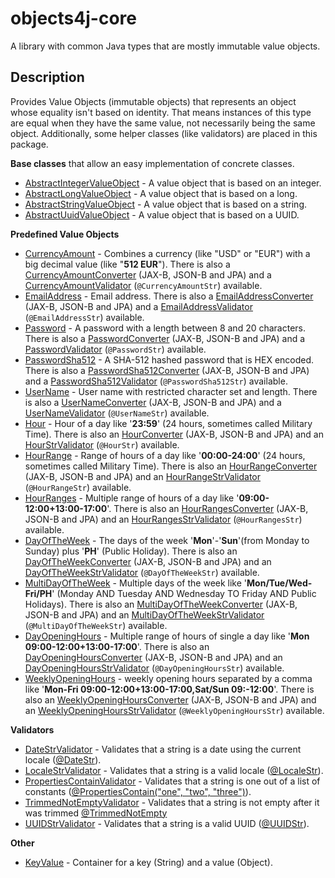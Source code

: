 # objects4j-core
A library with common Java types that are mostly immutable value objects.

## Description
Provides Value Objects (immutable objects) that represents an object whose equality isn't based on identity. 
That means instances of this type are equal when they have the same value, not necessarily being the same object. 
Additionally, some helper classes (like validators) are placed in this package.

**Base classes** that allow an easy implementation of concrete classes. 
* [AbstractIntegerValueObject](src/main/java/org/fuin/objects4j/core/AbstractIntegerValueObject.java) - A value object that is based on an integer.
* [AbstractLongValueObject](src/main/java/org/fuin/objects4j/core/AbstractLongValueObject.java) - A value object that is based on a long.
* [AbstractStringValueObject](src/main/java/org/fuin/objects4j/core/AbstractStringValueObject.java) - A value object that is based on a string.
* [AbstractUuidValueObject](src/main/java/org/fuin/objects4j/core/AbstractUuidValueObject.java) - A value object that is based on a UUID.

**Predefined Value Objects**
* [CurrencyAmount](src/main/java/org/fuin/objects4j/core/CurrencyAmount.java) - Combines a currency (like "USD" or "EUR") with a big decimal value (like "**512 EUR**"). There is also a [CurrencyAmountConverter](src/main/java/org/fuin/objects4j/core/CurrencyAmountConverter.java) (JAX-B, JSON-B and JPA) and a [CurrencyAmountValidator](src/main/java/org/fuin/objects4j/core/CurrencyAmountValidator.java) (```@CurrencyAmountStr```) available.
* [EmailAddress](src/main/java/org/fuin/objects4j/core/EmailAddress.java) - Email address. There is also a [EmailAddressConverter](src/main/java/org/fuin/objects4j/core/EmailAddressConverter.java) (JAX-B, JSON-B and JPA) and a [EmailAddressValidator](src/main/java/org/fuin/objects4j/core/EmailAddressValidator.java) (```@EmailAddressStr```) available.
* [Password](src/main/java/org/fuin/objects4j/core/Password.java) - A password with a length between 8 and 20 characters. There is also a [PasswordConverter](src/main/java/org/fuin/objects4j/core/PasswordConverter.java) (JAX-B, JSON-B and JPA) and a [PasswordValidator](src/main/java/org/fuin/objects4j/core/PasswordValidator.java) (```@PasswordStr```) available.
* [PasswordSha512](src/main/java/org/fuin/objects4j/core/PasswordSha512.java) - A SHA-512 hashed password that is HEX encoded. There is also a [PasswordSha512Converter](src/main/java/org/fuin/objects4j/core/PasswordSha512Converter.java) (JAX-B, JSON-B and JPA) and a [PasswordSha512Validator](src/main/java/org/fuin/objects4j/core/PasswordSha512Validator.java) (```@PasswordSha512Str```) available.
* [UserName](src/main/java/org/fuin/objects4j/core/UserName.java) - User name with restricted character set and length. There is also a [UserNameConverter](src/main/java/org/fuin/objects4j/core/UserNameConverter.java) (JAX-B, JSON-B and JPA) and a [UserNameValidator](src/main/java/org/fuin/objects4j/core/UserNameValidator.java) (```@UserNameStr```) available.
* [Hour](src/main/java/org/fuin/objects4j/core/Hour.java) - Hour of a day like '**23:59**' (24 hours, sometimes called Military Time). There is also an [HourConverter](src/main/java/org/fuin/objects4j/core/HourConverter.java) (JAX-B, JSON-B and JPA) and an [HourStrValidator](src/main/java/org/fuin/objects4j/core/HourStrValidator.java) (```@HourStr```) available.
* [HourRange](src/main/java/org/fuin/objects4j/core/HourRange.java) - Range of hours of a day like '**00:00-24:00**' (24 hours, sometimes called Military Time). There is also an [HourRangeConverter](src/main/java/org/fuin/objects4j/core/HourRangeConverter.java) (JAX-B, JSON-B and JPA) and an [HourRangeStrValidator](src/main/java/org/fuin/objects4j/core/HourRangeStrValidator.java) (```@HourRangeStr```) available.
* [HourRanges](src/main/java/org/fuin/objects4j/core/HourRanges.java) - Multiple range of hours of a day like '**09:00-12:00+13:00-17:00**'. There is also an [HourRangesConverter](src/main/java/org/fuin/objects4j/core/HourRangesConverter.java) (JAX-B, JSON-B and JPA) and an [HourRangesStrValidator](src/main/java/org/fuin/objects4j/core/HourRangesStrValidator.java) (```@HourRangesStr```) available.
* [DayOfTheWeek](src/main/java/org/fuin/objects4j/core/DayOfTheWeek.java) - The days of the week '**Mon**'-'**Sun**'(from Monday to Sunday) plus '**PH**' (Public Holiday). There is also an [DayOfTheWeekConverter](src/main/java/org/fuin/objects4j/core/DayOfTheWeekConverter.java) (JAX-B, JSON-B and JPA) and an [DayOfTheWeekStrValidator](src/main/java/org/fuin/objects4j/core/DayOfTheWeekStrValidator.java) (```@DayOfTheWeekStr```) available.
* [MultiDayOfTheWeek](src/main/java/org/fuin/objects4j/core/MultiDayOfTheWeek.java) - Multiple days of the week like '**Mon/Tue/Wed-Fri/PH**' (Monday AND Tuesday AND Wednesday TO Friday AND Public Holidays). There is also an [MultiDayOfTheWeekConverter](src/main/java/org/fuin/objects4j/core/MultiDayOfTheWeekConverter.java) (JAX-B, JSON-B and JPA) and an [MultiDayOfTheWeekStrValidator](src/main/java/org/fuin/objects4j/core/MultiDayOfTheWeekStrValidator.java) (```@MultiDayOfTheWeekStr```) available.
* [DayOpeningHours](src/main/java/org/fuin/objects4j/core/DayOpeningHours.java) - Multiple range of hours of single a day like '**Mon 09:00-12:00+13:00-17:00**'. There is also an [DayOpeningHoursConverter](src/main/java/org/fuin/objects4j/core/DayOpeningHoursConverter.java) (JAX-B, JSON-B and JPA) and an [DayOpeningHoursStrValidator](src/main/java/org/fuin/objects4j/core/DayOpeningHoursStrValidator.java) (```@DayOpeningHoursStr```) available.
* [WeeklyOpeningHours](src/main/java/org/fuin/objects4j/core/WeeklyOpeningHours.java) - weekly opening hours separated by a comma like '**Mon-Fri 09:00-12:00+13:00-17:00,Sat/Sun 09:-12:00**'. There is also an [WeeklyOpeningHoursConverter](src/main/java/org/fuin/objects4j/core/WeeklyOpeningHoursConverter.java) (JAX-B, JSON-B and JPA) and an [WeeklyOpeningHoursStrValidator](src/main/java/org/fuin/objects4j/core/WeeklyOpeningHoursStrValidator.java) (```@WeeklyOpeningHoursStr```) available.

**Validators**
* [DateStrValidator](src/main/java/org/fuin/objects4j/core/DateStrValidator.java) - Validates that a string is a date using the current locale ([@DateStr](src/main/java/org/fuin/objects4j/core/DateStr.java)).
* [LocaleStrValidator](src/main/java/org/fuin/objects4j/core/LocaleStrValidator.java) - Validates that a string is a valid locale ([@LocaleStr](src/main/java/org/fuin/objects4j/core/LocaleStr.java)). 
* [PropertiesContainValidator](src/main/java/org/fuin/objects4j/core/PropertiesContainValidator.java) - Validates that a string is one out of a list of constants ([@PropertiesContain("one", "two", "three")](src/main/java/org/fuin/objects4j/core/PropertiesContain.java)).
* [TrimmedNotEmptyValidator](src/main/java/org/fuin/objects4j/core/TrimmedNotEmptyValidator.java) - Validates that a string is not empty after it was trimmed [@TrimmedNotEmpty](src/main/java/org/fuin/objects4j/core/TrimmedNotEmpty.java)
* [UUIDStrValidator](src/main/java/org/fuin/objects4j/core/UUIDStrValidator.java) - Validates that a string is a valid UUID ([@UUIDStr](src/main/java/org/fuin/objects4j/core/UUIDStr.java)). 

**Other**
* [KeyValue](src/main/java/org/fuin/objects4j/core/KeyValue.java) - Container for a key (String) and a value (Object).
